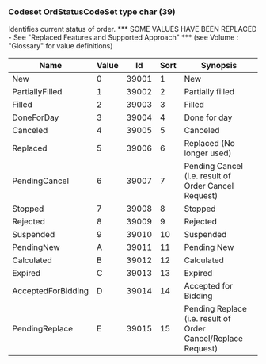 ### Codeset OrdStatusCodeSet type char (39)

Identifies current status of order. *** SOME VALUES HAVE BEEN REPLACED - See "Replaced Features and Supported Approach" *** (see Volume : "Glossary" for value definitions)

| Name               | Value | Id    | Sort | Synopsis                                                      |
|--------------------|-------|-------|------|---------------------------------------------------------------|
| New                | 0     | 39001 | 1    | New                                                           |
| PartiallyFilled    | 1     | 39002 | 2    | Partially filled                                              |
| Filled             | 2     | 39003 | 3    | Filled                                                        |
| DoneForDay         | 3     | 39004 | 4    | Done for day                                                  |
| Canceled           | 4     | 39005 | 5    | Canceled                                                      |
| Replaced           | 5     | 39006 | 6    | Replaced (No longer used)                                     |
| PendingCancel      | 6     | 39007 | 7    | Pending Cancel (i.e. result of Order Cancel Request)          |
| Stopped            | 7     | 39008 | 8    | Stopped                                                       |
| Rejected           | 8     | 39009 | 9    | Rejected                                                      |
| Suspended          | 9     | 39010 | 10   | Suspended                                                     |
| PendingNew         | A     | 39011 | 11   | Pending New                                                   |
| Calculated         | B     | 39012 | 12   | Calculated                                                    |
| Expired            | C     | 39013 | 13   | Expired                                                       |
| AcceptedForBidding | D     | 39014 | 14   | Accepted for Bidding                                          |
| PendingReplace     | E     | 39015 | 15   | Pending Replace (i.e. result of Order Cancel/Replace Request) |

